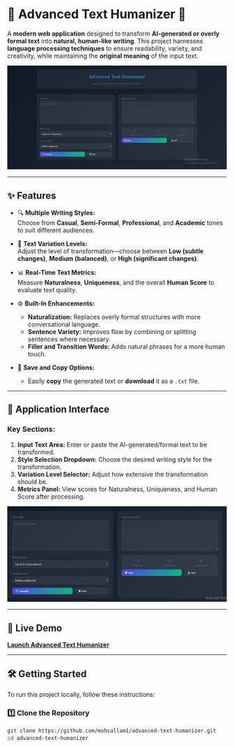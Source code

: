 # 🌟 Advanced Text Humanizer 🌟  

A **modern web application** designed to transform **AI-generated or overly formal text** into **natural, human-like writing**. This project harnesses **language processing techniques** to ensure readability, variety, and creativity, while maintaining the **original meaning** of the input text.

![App Preview](./image.png) <!-- Replace with your actual screenshot if needed -->

---

## ✨ Features  
- 🔍 **Multiple Writing Styles:**  
  Choose from **Casual**, **Semi-Formal**, **Professional**, and **Academic** tones to suit different audiences.  

- 🎨 **Text Variation Levels:**  
  Adjust the level of transformation—choose between **Low (subtle changes)**, **Medium (balanced)**, or **High (significant changes)**.  

- 📊 **Real-Time Text Metrics:**  
  Measure **Naturalness**, **Uniqueness**, and the overall **Human Score** to evaluate text quality.  

- ⚙️ **Built-In Enhancements:**  
  - **Naturalization:** Replaces overly formal structures with more conversational language.  
  - **Sentence Variety:** Improves flow by combining or splitting sentences where necessary.  
  - **Filler and Transition Words:** Adds natural phrases for a more human touch.  

- 💾 **Save and Copy Options:**  
  - Easily **copy** the generated text or **download** it as a `.txt` file.  

---

## 📸 Application Interface
### Key Sections:
1. **Input Text Area:** Enter or paste the AI-generated/formal text to be transformed.  
2. **Style Selection Dropdown:** Choose the desired writing style for the transformation.  
3. **Variation Level Selector:** Adjust how extensive the transformation should be.  
4. **Metrics Panel:** View scores for Naturalness, Uniqueness, and Human Score after processing.  

![Interface Design](./ui.png) <!-- Replace with your actual screenshot -->

---

## 🚀 **Live Demo**
[**Launch Advanced Text Humanizer**](https://stirring-figolla-89dc0a.netlify.app/) <!-- Replace with your actual link -->

---

## 🛠️ **Getting Started**
To run this project locally, follow these instructions:

### 1️⃣ Clone the Repository
```bash
git clone https://github.com/mohsallam1/advanced-text-humanizer.git
cd advanced-text-humanizer
